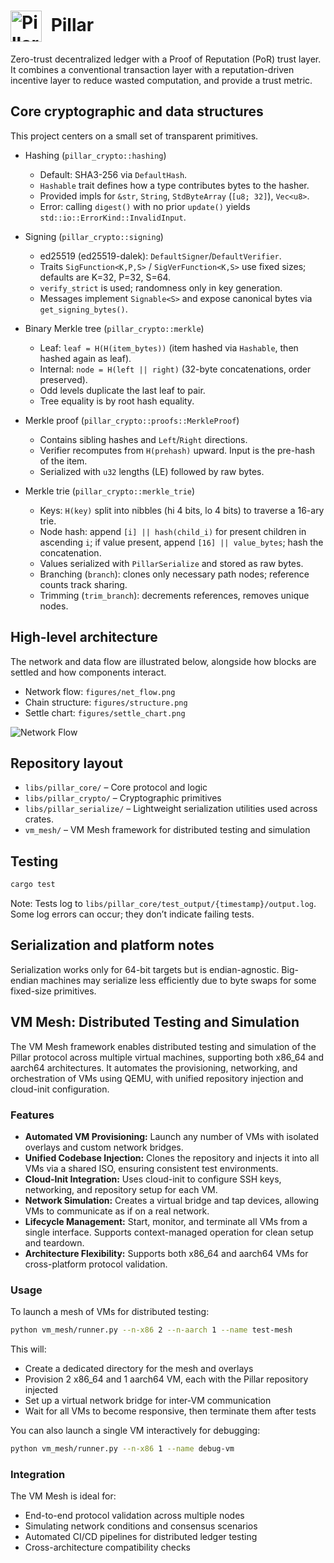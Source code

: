 # <img src="./figures/logo.svg" alt="Pillar Logo" width="50" style="vertical-align: middle; margin-right: 8px;" /> Pillar <!-- markdownlint-disable-line MD033 -->

Zero-trust decentralized ledger with a Proof of Reputation (PoR) trust layer. It combines a conventional transaction layer with a reputation-driven incentive layer to reduce wasted computation, and provide a trust metric.

## Core cryptographic and data structures

This project centers on a small set of transparent primitives.

- Hashing (`pillar_crypto::hashing`)
  - Default: SHA3-256 via `DefaultHash`.
  - `Hashable` trait defines how a type contributes bytes to the hasher.
  - Provided impls for `&str`, `String`, `StdByteArray` (`[u8; 32]`), `Vec<u8>`.
  - Error: calling `digest()` with no prior `update()` yields `std::io::ErrorKind::InvalidInput`.

- Signing (`pillar_crypto::signing`)
  - ed25519 (ed25519-dalek): `DefaultSigner`/`DefaultVerifier`.
  - Traits `SigFunction<K,P,S>` / `SigVerFunction<K,S>` use fixed sizes; defaults are K=32, P=32, S=64.
  - `verify_strict` is used; randomness only in key generation.
  - Messages implement `Signable<S>` and expose canonical bytes via `get_signing_bytes()`.

- Binary Merkle tree (`pillar_crypto::merkle`)
  - Leaf: `leaf = H(H(item_bytes))` (item hashed via `Hashable`, then hashed again as leaf).
  - Internal: `node = H(left || right)` (32-byte concatenations, order preserved).
  - Odd levels duplicate the last leaf to pair.
  - Tree equality is by root hash equality.

- Merkle proof (`pillar_crypto::proofs::MerkleProof`)
  - Contains sibling hashes and `Left`/`Right` directions.
  - Verifier recomputes from `H(prehash)` upward. Input is the pre-hash of the item.
  - Serialized with `u32` lengths (LE) followed by raw bytes.

- Merkle trie (`pillar_crypto::merkle_trie`)
  - Keys: `H(key)` split into nibbles (hi 4 bits, lo 4 bits) to traverse a 16-ary trie.
  - Node hash: append `[i] || hash(child_i)` for present children in ascending `i`; if value present, append `[16] || value_bytes`; hash the concatenation.
  - Values serialized with `PillarSerialize` and stored as raw bytes.
  - Branching (`branch`): clones only necessary path nodes; reference counts track sharing.
  - Trimming (`trim_branch`): decrements references, removes unique nodes.

## High-level architecture

The network and data flow are illustrated below, alongside how blocks are settled and how components interact.

- Network flow: `figures/net_flow.png`
- Chain structure: `figures/structure.png`
- Settle chart: `figures/settle_chart.png`

![Network Flow](./figures/net_flow.png)

## Repository layout

- `libs/pillar_core/` – Core protocol and logic
- `libs/pillar_crypto/` – Cryptographic primitives
- `libs/pillar_serialize/` – Lightweight serialization utilities used across crates.
- `vm_mesh/` – VM Mesh framework for distributed testing and simulation

## Testing

```bash
cargo test
```

Note: Tests log to `libs/pillar_core/test_output/{timestamp}/output.log`. Some log errors can occur; they don’t indicate failing tests.

## Serialization and platform notes

Serialization works only for 64-bit targets but is endian-agnostic. Big-endian machines may serialize less efficiently due to byte swaps for some fixed-size primitives.

## VM Mesh: Distributed Testing and Simulation

The VM Mesh framework enables distributed testing and simulation of the Pillar protocol across multiple virtual machines, supporting both x86_64 and aarch64 architectures. It automates the provisioning, networking, and orchestration of VMs using QEMU, with unified repository injection and cloud-init configuration.

### Features
- **Automated VM Provisioning:** Launch any number of VMs with isolated overlays and custom network bridges.
- **Unified Codebase Injection:** Clones the repository and injects it into all VMs via a shared ISO, ensuring consistent test environments.
- **Cloud-Init Integration:** Uses cloud-init to configure SSH keys, networking, and repository setup for each VM.
- **Network Simulation:** Creates a virtual bridge and tap devices, allowing VMs to communicate as if on a real network.
- **Lifecycle Management:** Start, monitor, and terminate all VMs from a single interface. Supports context-managed operation for clean setup and teardown.
- **Architecture Flexibility:** Supports both x86_64 and aarch64 VMs for cross-platform protocol validation.

### Usage
To launch a mesh of VMs for distributed testing:

```bash
python vm_mesh/runner.py --n-x86 2 --n-aarch 1 --name test-mesh
```

This will:
- Create a dedicated directory for the mesh and overlays
- Provision 2 x86_64 and 1 aarch64 VM, each with the Pillar repository injected
- Set up a virtual network bridge for inter-VM communication
- Wait for all VMs to become responsive, then terminate them after tests

You can also launch a single VM interactively for debugging:

```bash
python vm_mesh/runner.py --n-x86 1 --name debug-vm
```

### Integration
The VM Mesh is ideal for:
- End-to-end protocol validation across multiple nodes
- Simulating network conditions and consensus scenarios
- Automated CI/CD pipelines for distributed ledger testing
- Cross-architecture compatibility checks
